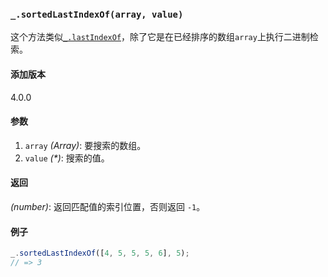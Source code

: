 ### `_.sortedLastIndexOf(array, value)`[​](#_sortedlastindexofarray-value "_sortedlastindexofarray-value的直接链接")

这个方法类似[`_.lastIndexOf`](#lastIndexOf)，除了它是在已经排序的数组`array`上执行二进制检索。

#### 添加版本

4.0.0

#### 参数

1.  `array` _(Array)_: 要搜索的数组。
2.  `value` _(\*)_: 搜索的值。

#### 返回

_(number)_: 返回匹配值的索引位置，否则返回 `-1`。

#### 例子

```js
_.sortedLastIndexOf([4, 5, 5, 5, 6], 5);
// => 3

```